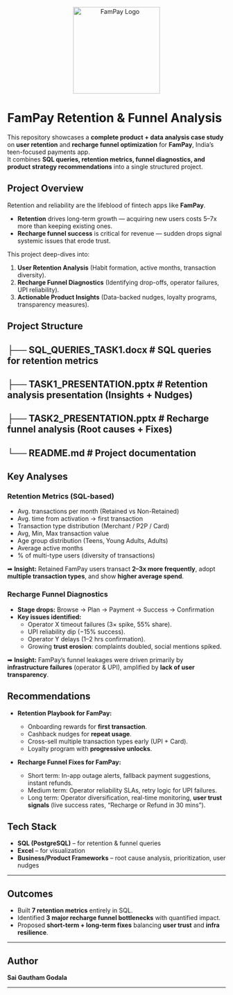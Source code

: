 <p align="center">
  <img src="assets/fampay_logo.png" alt="FamPay Logo" width="200"/>
</p>

#  FamPay Retention & Funnel Analysis

This repository showcases a **complete product + data analysis case study** on **user retention** and **recharge funnel optimization** for **FamPay**, India’s teen-focused payments app.  
It combines **SQL queries, retention metrics, funnel diagnostics, and product strategy recommendations** into a single structured project.  



##  Project Overview

Retention and reliability are the lifeblood of fintech apps like **FamPay**.  
- **Retention** drives long-term growth — acquiring new users costs 5–7x more than keeping existing ones.  
- **Recharge funnel success** is critical for revenue — sudden drops signal systemic issues that erode trust.  

This project deep-dives into:  
1. **User Retention Analysis** (Habit formation, active months, transaction diversity).  
2. **Recharge Funnel Diagnostics** (Identifying drop-offs, operator failures, UPI reliability).  
3. **Actionable Product Insights** (Data-backed nudges, loyalty programs, transparency measures).  



##  Project Structure

├── SQL_QUERIES_TASK1.docx # SQL queries for retention metrics
---
├── TASK1_PRESENTATION.pptx # Retention analysis presentation (Insights + Nudges)
---
├── TASK2_PRESENTATION.pptx # Recharge funnel analysis (Root causes + Fixes)
---
└── README.md # Project documentation
---




##  Key Analyses

### **Retention Metrics (SQL-based)**
- Avg. transactions per month (Retained vs Non-Retained)  
- Avg. time from activation → first transaction  
- Transaction type distribution (Merchant / P2P / Card)  
- Avg, Min, Max transaction value  
- Age group distribution (Teens, Young Adults, Adults)  
- Average active months  
- % of multi-type users (diversity of transactions)  

➡ **Insight:** Retained FamPay users transact **2–3x more frequently**, adopt **multiple transaction types**, and show **higher average spend**.  


### **Recharge Funnel Diagnostics**
- **Stage drops:** Browse → Plan → Payment → Success → Confirmation  
- **Key issues identified:**  
  - Operator X timeout failures (3× spike, 55% share).  
  - UPI reliability dip (−15% success).  
  - Operator Y delays (1–2 hrs confirmation).  
  - Growing **trust erosion**: complaints doubled, social mentions spiked.  

➡ **Insight:** FamPay’s funnel leakages were driven primarily by **infrastructure failures** (operator & UPI), amplified by **lack of user transparency**.  



##  Recommendations

- **Retention Playbook for FamPay:**  
  - Onboarding rewards for **first transaction**.  
  - Cashback nudges for **repeat usage**.  
  - Cross-sell multiple transaction types early (UPI + Card).  
  - Loyalty program with **progressive unlocks**.  

- **Recharge Funnel Fixes for FamPay:**  
  - Short term: In-app outage alerts, fallback payment suggestions, instant refunds.  
  - Medium term: Operator reliability SLAs, retry logic for UPI failures.  
  - Long term: Operator diversification, real-time monitoring, **user trust signals** (live success rates, “Recharge or Refund in 30 mins”).  



##  Tech Stack

- **SQL (PostgreSQL)** – for retention & funnel queries  
- **Excel** – for visualization 
- **Business/Product Frameworks** – root cause analysis, prioritization, user nudges  

---

##  Outcomes

- Built **7 retention metrics** entirely in SQL.  
- Identified **3 major recharge funnel bottlenecks** with quantified impact.  
- Proposed **short-term + long-term fixes** balancing **user trust** and **infra resilience**.  

---

##  Author  
**Sai Gautham Godala**  
 

---
